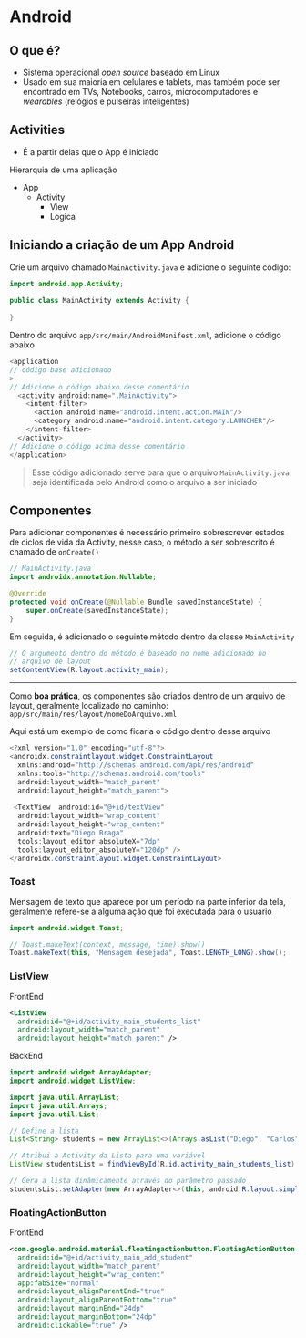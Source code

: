 # Android

## O que é?

- Sistema operacional _open source_ baseado em Linux
- Usado em sua maioria em celulares e tablets, mas também pode ser encontrado em TVs, Notebooks, carros, microcomputadores e _wearables_ (relógios e pulseiras inteligentes)

## Activities

- É a partir delas que o App é iniciado

Hierarquia de uma aplicação

- App
	- Activity
		- View
		- Logica

## Iniciando a criação de um App Android

Crie um arquivo chamado `MainActivity.java` e adicione o seguinte código:

```java
import android.app.Activity;  
  
public class MainActivity extends Activity {  
  
}
```

Dentro do arquivo `app/src/main/AndroidManifest.xml`, adicione o código abaixo

```java
<application
// código base adicionado
>
// Adicione o código abaixo desse comentário
  <activity android:name=".MainActivity">
    <intent-filter>
	  <action android:name="android.intent.action.MAIN"/>
	  <category android:name="android.intent.category.LAUNCHER"/>
    </intent-filter>
  </activity>
// Adicione o código acima desse comentário
</application>
```

> Esse código adicionado serve para que o arquivo `MainActivity.java` seja identificada pelo Android como o arquivo a ser iniciado

## Componentes

Para adicionar componentes é necessário primeiro sobrescrever estados de ciclos de vida da Activity, nesse caso, o método a ser sobrescrito é chamado de  `onCreate()` 

```java
// MainActivity.java
import androidx.annotation.Nullable;

@Override  
protected void onCreate(@Nullable Bundle savedInstanceState) {  
    super.onCreate(savedInstanceState);
}
```

Em seguida, é adicionado o seguinte método dentro da classe `MainActivity`

```java
// O argumento dentro do método é baseado no nome adicionado no
// arquivo de layout
setContentView(R.layout.activity_main);
```

---

Como **boa prática**, os componentes são criados dentro de um arquivo de layout, geralmente localizado no caminho: `app/src/main/res/layout/nomeDoArquivo.xml`

Aqui está um exemplo de como ficaria o código dentro desse arquivo

```java
<?xml version="1.0" encoding="utf-8"?>  
<androidx.constraintlayout.widget.ConstraintLayout  
  xmlns:android="http://schemas.android.com/apk/res/android"  
  xmlns:tools="http://schemas.android.com/tools"  
  android:layout_width="match_parent"  
  android:layout_height="match_parent">  
  
 <TextView  android:id="@+id/textView"  
  android:layout_width="wrap_content"  
  android:layout_height="wrap_content"  
  android:text="Diego Braga"  
  tools:layout_editor_absoluteX="7dp"  
  tools:layout_editor_absoluteY="120dp" />  
</androidx.constraintlayout.widget.ConstraintLayout>
```

### Toast

Mensagem de texto que aparece por um período na parte inferior da tela, geralmente refere-se a alguma ação que foi executada para o usuário

```java
import android.widget.Toast;

// Toast.makeText(context, message, time).show()
Toast.makeText(this, "Mensagem desejada", Toast.LENGTH_LONG).show();
```

### ListView

FrontEnd

```xml
<ListView  
  android:id="@+id/activity_main_students_list"  
  android:layout_width="match_parent"  
  android:layout_height="match_parent" />
```

BackEnd

```java
import android.widget.ArrayAdapter;  
import android.widget.ListView;

import java.util.ArrayList;  
import java.util.Arrays;  
import java.util.List;

// Define a lista
List<String> students = new ArrayList<>(Arrays.asList("Diego", "Carlos", "Bruno"));  

// Atribui a Activity da Lista para uma variável
ListView studentsList = findViewById(R.id.activity_main_students_list);  

// Gera a lista dinâmicamente através do parâmetro passado
studentsList.setAdapter(new ArrayAdapter<>(this, android.R.layout.simple_list_item_1, students));
```

### FloatingActionButton

FrontEnd

```xml
<com.google.android.material.floatingactionbutton.FloatingActionButton  
  android:id="@+id/activity_main_add_student"  
  android:layout_width="match_parent"  
  android:layout_height="wrap_content"  
  app:fabSize="normal"  
  android:layout_alignParentEnd="true"  
  android:layout_alignParentBottom="true"  
  android:layout_marginEnd="24dp"  
  android:layout_marginBottom="24dp"  
  android:clickable="true" />
```

<!--stackedit_data:
eyJoaXN0b3J5IjpbMTUwNDYyNTEwNSwxNzA5MTcxNDUsLTU1OT
Q4MzU2MSw0MDY2NjcyODksNTQ3MjIxMzgyLDg2NDQwMjQ4MCw3
OTA1Mzg3NDgsNzMwOTk4MTE2XX0=
-->